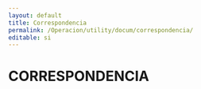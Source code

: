 ```yaml
---
layout: default
title: Correspondencia
permalink: /Operacion/utility/docum/correspondencia/
editable: si
---
```


# CORRESPONDENCIA

